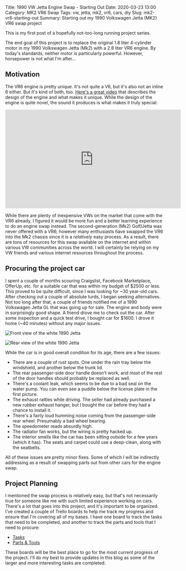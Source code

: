 Title: 1990 VW Jetta Engine Swap - Starting Out
Date: 2020-03-23 13:00
Category: MK2 VR6 Swap
Tags: vw, jetta, mk2, vr6, cars, diy
Slug: mk2-vr6-starting-out
Summary: Starting out my 1990 Volkswagen Jetta (MK2) VR6 swap project

This is my first post of a hopefully not-too-long running project series.

The end goal of this project is to replace the original 1.8 liter 4-cylinder motor in my 1990 Volkswagen Jetta (Mk2) with a 2.8 liter VR6 engine.  By today's standards, neither motor is particularly powerful.  However, horsepower is not what I'm after...

## Motivation
The VR6 engine is pretty unique.  It's not quite a V6, but it's also not an inline 6 either.  But it's kind of both, too.  [Here's a great video](https://www.youtube.com/watch?v=Y0LKWt3Ttic) that describes the design of the engine and what makes it unique.
While the design of the engine is quite novel, the sound it produces is what makes it truly special:

<iframe width="560" height="315" src="https://www.youtube.com/embed/44UmPhwnNos" frameborder="0" allow="accelerometer; autoplay; encrypted-media; gyroscope; picture-in-picture" allowfullscreen></iframe>

While there are plenty of inexpensive VWs on the market that come with the VR6 already, I figured it would be more fun and a better learning experience to do an engine swap instead.
The second-generation (Mk2) Golf/Jetta was never offered with a VR6, however many enthusiasts have swapped the VR6 into the Mk2 chassis since it is a _relatively_ easy process.  As a result, there are tons of resources for this swap available on the internet and within various VW communities across the world.  I will certainly be relying on my VW friends and various internet resources throughout the process.

## Procuring the project car
I spent a couple of months scouring Craigslist, Facebook Marketplace, OfferUp, etc. for a suitable car that was within my budget of $2500 or less.  This proved to be quite difficult, since I was looking for ~30 year-old cars.  After checking out a couple of absolute turds, I began seeking alternatives.  Not too long after that, a couple of friends notified me of a 1990 Volkswagen Jetta GL that was going up for sale.  The engine and body were in surprisingly good shape.  A friend drove me to check out the car.  After some inspection and a quick test drive, I bought car for $1600.  I drove it home (~40 minutes) without any major issues.

![Front view of the white 1990 Jetta]({static}/images/jetta001.jpg)

![Rear view of the white 1990 Jetta]({static}/images/jetta002.jpg)

While the car is in good overall condition for its age, there are a few issues:

* There are a couple of rust spots.  One under the rain tray below the windshield, and another below the trunk lid.
* The rear passenger-side door handle doesn't work, and most of the rest of the door handles should probably be replaced as well.
* There's a coolant leak, which seems to be due to a bad seal on the water pump.  You can even see a puddle below the license plate in the first picture.
* The exhaust rattles while driving.  The seller had already purchased a new rubber exhaust hanger, but I bought the car before they had a chance to install it.
* There's a fairly loud humming noise coming from the passenger-side rear wheel.  Presumably a bad wheel bearing.
* The speedometer reads absurdly high.
* The radiator fan works, but the wiring is pretty hacked up.
* The interior smells like the car has been sitting outside for a few years (which it has).  The seats and carpet could use a deep-clean, along with the seatbelts.

All of these issues are pretty minor fixes.  Some of which I will be indirectly addressing as a result of swapping parts out from other cars for the engine swap.

## Project Planning
I mentioned the swap process is relatively easy, but that's not necessarily true for someone like me with such limited experience working on cars.  There's a lot that goes into this project, and it's important to be organized.  I've created a couple of Trello boards to help me track my progress and ensure that I'm covering all of my bases.  I have one board to track the tasks that need to be completed, and another to track the parts and tools that I need to procure:

* [Tasks](https://trello.com/b/lalq28zE/mk2-jetta-vr6-swap-tasks)
* [Parts & Tools](https://trello.com/b/aZhuJZH4/mk2-jetta-vr6-swap-parts-tools)

These boards will be the best place to go for the most current progress of the project.  I'll do my best to provide updates in this blog as some of the larger and more interesting tasks are completed.

